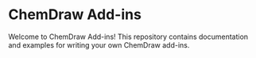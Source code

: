 # ChemDraw Add-ins
Welcome to ChemDraw Add-ins! This repository contains documentation and examples for writing your own ChemDraw add-ins.
